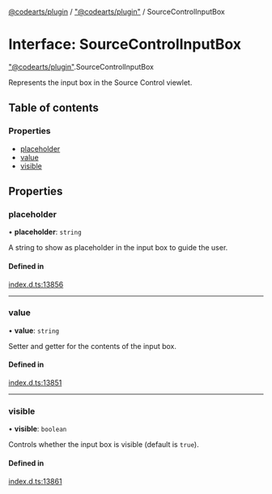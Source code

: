 [@codearts/plugin](../README.md) / ["@codearts/plugin"](../modules/_codearts_plugin_.md) / SourceControlInputBox

# Interface: SourceControlInputBox

["@codearts/plugin"](../modules/_codearts_plugin_.md).SourceControlInputBox

Represents the input box in the Source Control viewlet.

## Table of contents

### Properties

- [placeholder](codearts_plugin_.SourceControlInputBox.md#placeholder)
- [value](codearts_plugin_.SourceControlInputBox.md#value)
- [visible](codearts_plugin_.SourceControlInputBox.md#visible)

## Properties

### placeholder

• **placeholder**: `string`

A string to show as placeholder in the input box to guide the user.

#### Defined in

[index.d.ts:13856](https://github.com/huaweicloud/cloudide-plugin-api/blob/a055dd0/index.d.ts#L13856)

___

### value

• **value**: `string`

Setter and getter for the contents of the input box.

#### Defined in

[index.d.ts:13851](https://github.com/huaweicloud/cloudide-plugin-api/blob/a055dd0/index.d.ts#L13851)

___

### visible

• **visible**: `boolean`

Controls whether the input box is visible (default is `true`).

#### Defined in

[index.d.ts:13861](https://github.com/huaweicloud/cloudide-plugin-api/blob/a055dd0/index.d.ts#L13861)
